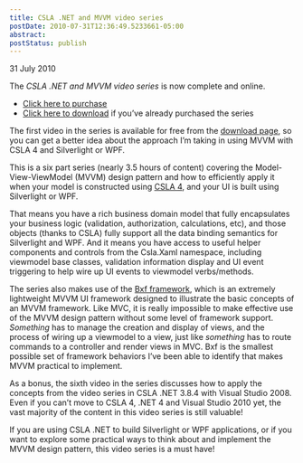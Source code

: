 ```yaml
---
title: CSLA .NET and MVVM video series
postDate: 2010-07-31T12:36:49.5233661-05:00
abstract: 
postStatus: publish
---
```

31 July 2010

The *CSLA .NET and MVVM video series* is now complete and online.

- [Click here to purchase](http://store.lhotka.net/Default.aspx?tabid=1560&amp;ProductID=21)
- [Click here to download](http://download.lhotka.net/Default.aspx?t=CslaMvvm) if you’ve already purchased the series


The first video in the series is available for free from the [download page](http://download.lhotka.net/Default.aspx?t=CslaMvvm), so you can get a better idea about the approach I’m taking in using MVVM with CSLA 4 and Silverlight or WPF.

This is a six part series (nearly 3.5 hours of content) covering the Model-View-ViewModel (MVVM) design pattern and how to efficiently apply it when your model is constructed using [CSLA 4](http://www.lhotka.net/cslanet/), and your UI is built using Silverlight or WPF.

That means you have a rich business domain model that fully encapsulates your business logic (validation, authorization, calculations, etc), and those objects (thanks to CSLA) fully support all the data binding semantics for Silverlight and WPF. And it means you have access to useful helper components and controls from the Csla.Xaml namespace, including viewmodel base classes, validation information display and UI event triggering to help wire up UI events to viewmodel verbs/methods.

The series also makes use of the [Bxf framework](http://bxf.codeplex.com/), which is an extremely lightweight MVVM UI framework designed to illustrate the basic concepts of an MVVM framework. Like MVC, it is really impossible to make effective use of the MVVM design pattern without some level of framework support. *Something* has to manage the creation and display of views, and the process of wiring up a viewmodel to a view, just like *something* has to route commands to a controller and render views in MVC. Bxf is the smallest possible set of framework behaviors I’ve been able to identify that makes MVVM practical to implement.

As a bonus, the sixth video in the series discusses how to apply the concepts from the video series in CSLA .NET 3.8.4 with Visual Studio 2008. Even if you can’t move to CSLA 4, .NET 4 and Visual Studio 2010 yet, the vast majority of the content in this video series is still valuable!

If you are using CSLA .NET to build Silverlight or WPF applications, or if you want to explore some practical ways to think about and implement the MVVM design pattern, this video series is a must have!
